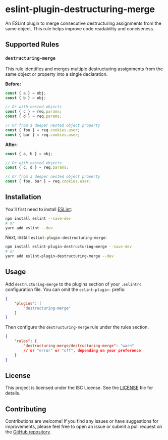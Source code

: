 # eslint-plugin-destructuring-merge

An ESLint plugin to merge consecutive destructuring assignments from the same object. This rule helps improve code readability and conciseness.

## Supported Rules

### `destructuring-merge`

This rule identifies and merges multiple destructuring assignments from the same object or property into a single declaration.

**Before:**

```javascript
const { a } = obj;
const { b } = obj;

// Or with nested objects
const { c } = req.params;
const { d } = req.params;

// Or from a deeper nested object property
const { foo } = req.cookies.user;
const { bar } = req.cookies.user;
```

**After:**

```javascript
const { a, b } = obj;

// Or with nested objects
const { c, d } = req.params;

// Or from a deeper nested object property
const { foo, bar } = req.cookies.user;
```

## Installation

You'll first need to install [ESLint](https://eslint.org/):

```bash
npm install eslint --save-dev
# or
yarn add eslint --dev
```

Next, install `eslint-plugin-destructuring-merge`:

```bash
npm install eslint-plugin-destructuring-merge --save-dev
# or
yarn add eslint-plugin-destructuring-merge --dev
```

## Usage

Add `destructuring-merge` to the plugins section of your `.eslintrc` configuration file. You can omit the `eslint-plugin-` prefix:

```json
{
    "plugins": [
        "destructuring-merge"
    ]
}
```

Then configure the `destructuring-merge` rule under the rules section.

```json
{
    "rules": {
        "destructuring-merge/destructuring-merge": "warn"
        // or "error" or "off", depending on your preference
    }
}
```

## License

This project is licensed under the ISC License. See the [LICENSE](LICENSE) file for details.

## Contributing

Contributions are welcome! If you find any issues or have suggestions for improvements, please feel free to open an issue or submit a pull request on the [GitHub repository](https://github.com/steve02081504/eslint-plugin-destructuring-merge).
